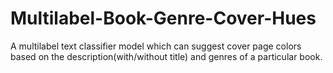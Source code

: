 # Multilabel-Book-Genre-Cover-Hues
A multilabel text classifier model which can suggest cover page colors based on the description(with/without title) and genres of a particular book. 
